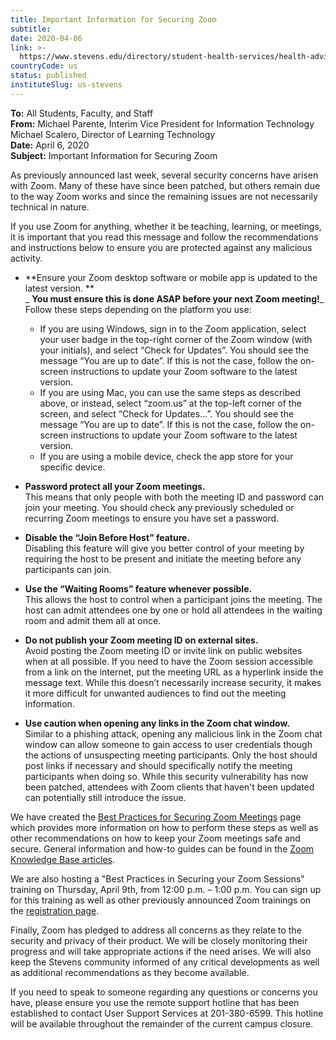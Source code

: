 ```yaml
---
title: Important Information for Securing Zoom 
subtitle: 
date: 2020-04-06
link: >-
  https://www.stevens.edu/directory/student-health-services/health-advisory-update/coronavirus-2019-covid-19-information
countryCode: us
status: published
instituteSlug: us-stevens
---
```

**To:** All Students, Faculty, and Staff  
 **From:** Michael Parente, Interim Vice President for Information Technology  
Michael Scalero, Director of Learning Technology  
 **Date:**   April 6, 2020   
 **Subject:**   Important Information for Securing Zoom 

As previously announced last week, several security concerns have arisen with Zoom. Many of these have since been patched, but others remain due to the way Zoom works and since the remaining issues are not necessarily technical in nature.

If you use Zoom for anything, whether it be teaching, learning, or meetings, it is important that you read this message and follow the recommendations and instructions below to ensure you are protected against any malicious activity.

  * **Ensure your Zoom desktop software or mobile app is updated to the latest version.  **  
 _ **You must ensure this is done ASAP before your next Zoom meeting!**_  
Follow these steps depending on the platform you use: 
    * If you are using Windows, sign in to the Zoom application, select your user badge in the top-right corner of the Zoom window (with your initials), and select “Check for Updates”. You should see the message “You are up to date”. If this is not the case, follow the on-screen instructions to update your Zoom software to the latest version.
    * If you are using Mac, you can use the same steps as described above, or instead, select “zoom.us” at the top-left corner of the screen, and select “Check for Updates…”. You should see the message “You are up to date”. If this is not the case, follow the on-screen instructions to update your Zoom software to the latest version.
    * If you are using a mobile device, check the app store for your specific device.


  * **Password protect all your Zoom meetings.**  
This means that only people with both the meeting ID and password can join your meeting. You should check any previously scheduled or recurring Zoom meetings to ensure you have set a password.
  * **Disable the “Join Before Host” feature.**  
Disabling this feature will give you better control of your meeting by requiring the host to be present and initiate the meeting before any participants can join.
  * **Use the “Waiting Rooms” feature whenever possible.**  
This allows the host to control when a participant joins the meeting. The host can admit attendees one by one or hold all attendees in the waiting room and admit them all at once.
  * **Do not publish your Zoom meeting ID on external sites.**  
Avoid posting the Zoom meeting ID or invite link on public websites when at all possible. If you need to have the Zoom session accessible from a link on the internet, put the meeting URL as a hyperlink inside the message text. While this doesn’t necessarily increase security, it makes it more difficult for unwanted audiences to find out the meeting information.
  * **Use caution when opening any links in the Zoom chat window.**  
Similar to a phishing attack, opening any malicious link in the Zoom chat window can allow someone to gain access to user credentials though the actions of unsuspecting meeting participants. Only the host should post links if necessary and should specifically notify the meeting participants when doing so. While this security vulnerability has now been patched, attendees with Zoom clients that haven't been updated can potentially still introduce the issue.



We have created the [Best Practices for Securing Zoom Meetings](https://sit.teamdynamix.com/TDClient/1865/Portal/KB/ArticleDet?ID=103510) page which provides more information on how to perform these steps as well as other recommendations on how to keep your Zoom meetings safe and secure. General information and how-to guides can be found in the [Zoom Knowledge Base articles](https://sit.teamdynamix.com/TDClient/1865/Portal/KB/?CategoryID=13024).

We are also hosting a "Best Practices in Securing your Zoom Sessions" training on Thursday, April 9th, from 12:00 p.m. – 1:00 p.m. You can sign up for this training as well as other previously announced Zoom trainings on the [registration page](https://docs.google.com/forms/d/e/1FAIpQLSeITYCHSvAXysR1Qb6RnSJeqdZf9OvT8P-KdP-bjQsdZ1EIwQ/viewform).

Finally, Zoom has pledged to address all concerns as they relate to the security and privacy of their product. We will be closely monitoring their progress and will take appropriate actions if the need arises. We will also keep the Stevens community informed of any critical developments as well as additional recommendations as they become available.

If you need to speak to someone regarding any questions or concerns you have, please ensure you use the remote support hotline that has been established to contact User Support Services at 201-380-6599. This hotline will be available throughout the remainder of the current campus closure.
